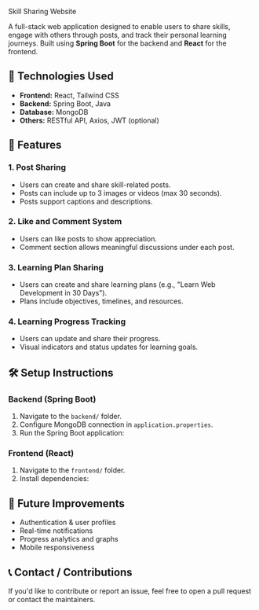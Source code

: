 Skill Sharing Website

A full-stack web application designed to enable users to share skills, engage with others through posts, and track their personal learning journeys. Built using **Spring Boot** for the backend and **React** for the frontend.

## 🔧 Technologies Used

- **Frontend:** React, Tailwind CSS
- **Backend:** Spring Boot, Java
- **Database:** MongoDB
- **Others:** RESTful API, Axios, JWT (optional)


## 🚀 Features

### 1. Post Sharing
- Users can create and share skill-related posts.
- Posts can include up to 3 images or videos (max 30 seconds).
- Posts support captions and descriptions.

### 2. Like and Comment System
- Users can like posts to show appreciation.
- Comment section allows meaningful discussions under each post.

### 3. Learning Plan Sharing
- Users can create and share learning plans (e.g., "Learn Web Development in 30 Days").
- Plans include objectives, timelines, and resources.

### 4. Learning Progress Tracking
- Users can update and share their progress.
- Visual indicators and status updates for learning goals.





## 🛠️ Setup Instructions

### Backend (Spring Boot)
1. Navigate to the `backend/` folder.
2. Configure MongoDB connection in `application.properties`.
3. Run the Spring Boot application:

### Frontend (React)
1. Navigate to the `frontend/` folder.
2. Install dependencies:




## 📌 Future Improvements

- Authentication & user profiles
- Real-time notifications
- Progress analytics and graphs
- Mobile responsiveness



## 📞 Contact / Contributions

If you'd like to contribute or report an issue, feel free to open a pull request or contact the maintainers.






